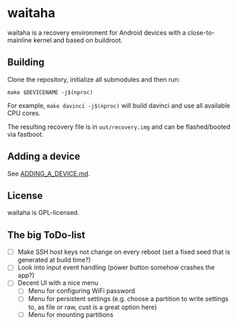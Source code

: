 # waitaha

waitaha is a recovery environment for Android devices with a close-to-mainline kernel and based on buildroot.

## Building

Clone the repository, initialize all submodules and then run:

```
make $DEVICENAME -j$(nproc)
```

For example, `make davinci -j$(nproc)` will build davinci and use all available CPU cores.

The resulting recovery file is in `out/recovery.img` and can be flashed/booted via fastboot.

## Adding a device

See [ADDING_A_DEVICE.md](ADDING_A_DEVICE.md).

## License

waitaha is GPL-licensed.

## The big ToDo-list

- [ ] Make SSH host keys not change on every reboot (set a fixed seed that is generated at build time?)
- [ ] Look into input event handling (power button somehow crashes the app?)
- [ ] Decent UI with a nice menu
  - [ ] Menu for configuring WiFi password
  - [ ] Menu for persistent settings (e.g. choose a partition to write settings to, as file or raw, cust is a great option here)
  - [ ] Menu for mounting partitions
